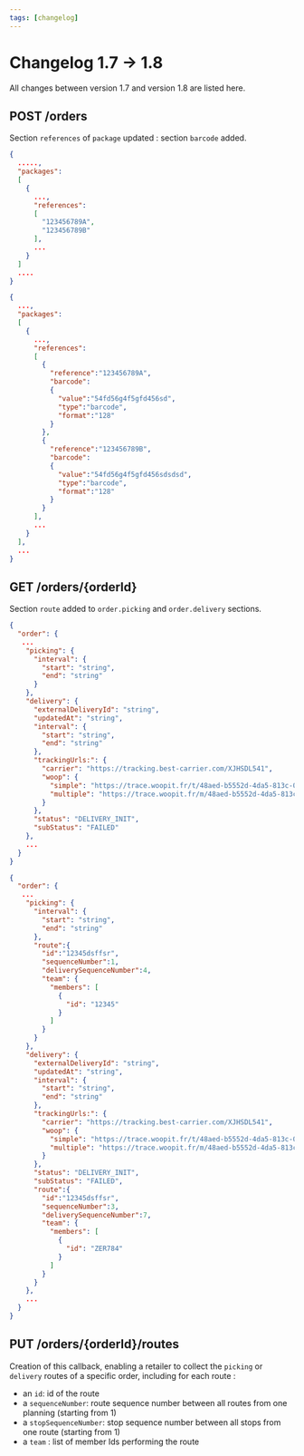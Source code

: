 ```yaml
---
tags: [changelog]
---
```


# Changelog 1.7 -> 1.8

All changes between version 1.7 and version 1.8 are listed here.

## POST /orders

Section `references` of `package` updated : section `barcode` added.

<!--
type: tab
title: 1.7.0
-->

```json
{
  .....,
  "packages":
  [
    {
      ...,
      "references":
      [
        "123456789A",
        "123456789B"
      ],
      ...
    }
  ]
  ....
}
```

<!--
type: tab
title: 1.8.0
-->

```json
{
  ...,
  "packages":
  [
    {
      ...,
      "references":
      [
        {
          "reference":"123456789A",
          "barcode":
          {
            "value":"54fd56g4f5gfd456sd",
            "type":"barcode",
            "format":"128"
          }
        },
        {
          "reference":"123456789B",
          "barcode":
          {
            "value":"54fd56g4f5gfd456sdsdsd",
            "type":"barcode",
            "format":"128"
          }
        }
      ],
      ...
    }
  ],
  ...
}
```

<!-- type: tab-end -->

## GET /orders/{orderId}

Section `route` added to `order.picking` and `order.delivery` sections.

<!--
type: tab
title: 1.7.0
-->

```json
{
  "order": {
   ...
    "picking": {
      "interval": {
        "start": "string",
        "end": "string"
      }
    },
    "delivery": {
      "externalDeliveryId": "string",
      "updatedAt": "string",
      "interval": {
        "start": "string",
        "end": "string"
      },
      "trackingUrls:": {
        "carrier": "https://tracking.best-carrier.com/XJHSDL541",
        "woop": {
          "simple": "https://trace.woopit.fr/t/48aed-b5552d-4da5-813c-00c06e1ff327",
          "multiple": "https://trace.woopit.fr/m/48aed-b5552d-4da5-813c-00c06e1ff327"
        }
      },
      "status": "DELIVERY_INIT",
      "subStatus": "FAILED"
    },
    ...
  }
}
```

<!--
type: tab
title: 1.8.0
-->

```json
{
  "order": {
   ...
    "picking": {
      "interval": {
        "start": "string",
        "end": "string"
      },
      "route":{
        "id":"12345dsffsr",
        "sequenceNumber":1,
        "deliverySequenceNumber":4,
        "team": {
          "members": [
            {
              "id": "12345"
            }
          ]
        }
      }
    },
    "delivery": {
      "externalDeliveryId": "string",
      "updatedAt": "string",
      "interval": {
        "start": "string",
        "end": "string"
      },
      "trackingUrls:": {
        "carrier": "https://tracking.best-carrier.com/XJHSDL541",
        "woop": {
          "simple": "https://trace.woopit.fr/t/48aed-b5552d-4da5-813c-00c06e1ff327",
          "multiple": "https://trace.woopit.fr/m/48aed-b5552d-4da5-813c-00c06e1ff327"
        }
      },
      "status": "DELIVERY_INIT",
      "subStatus": "FAILED",
      "route":{
        "id":"12345dsffsr",
        "sequenceNumber":3,
        "deliverySequenceNumber":7,
        "team": {
          "members": [
            {
              "id": "ZER784"
            }
          ]
        }
      }
    },
    ...
  }
}
```

<!-- type: tab-end -->

## PUT /orders/{orderId}/routes

Creation of this callback, enabling a retailer to collect the `picking` or `delivery` routes of a specific order, including for each route : 
- an `id`: id of the route
- a `sequenceNumber`: route sequence number between all routes from one planning (starting from 1)
- a `stopSequenceNumber`: stop sequence number between all stops from one route (starting from 1)
- a `team` : list of member Ids performing the route
